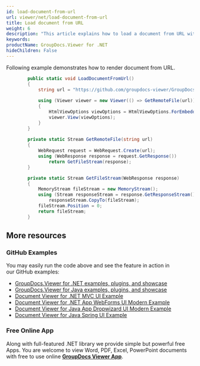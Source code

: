 ```yaml
---
id: load-document-from-url
url: viewer/net/load-document-from-url
title: Load document from URL
weight: 6
description: "This article explains how to load a document from URL with GroupDocs.Viewer within your .NET applications."
keywords: 
productName: GroupDocs.Viewer for .NET
hideChildren: False
---
```

Following example demonstrates how to render document from URL.

```csharp
 		public static void LoadDocumentFromUrl()
        {
            string url = "https://github.com/groupdocs-viewer/GroupDocs.Viewer-for-.NET/blob/master/Examples/Resources/SampleFiles/sample.docx?raw=true";
            
			using (Viewer viewer = new Viewer(() => GetRemoteFile(url)))
            {
                HtmlViewOptions viewOptions = HtmlViewOptions.ForEmbeddedResources();                
                viewer.View(viewOptions);
            }
        }
                
        private static Stream GetRemoteFile(string url)
        {
            WebRequest request = WebRequest.Create(url);
            using (WebResponse response = request.GetResponse())
                return GetFileStream(response);
        }

        private static Stream GetFileStream(WebResponse response)
        {
            MemoryStream fileStream = new MemoryStream();
            using (Stream responseStream = response.GetResponseStream())
                responseStream.CopyTo(fileStream);
            fileStream.Position = 0;
            return fileStream;
        }
```

## More resources
### GitHub Examples
You may easily run the code above and see the feature in action in our GitHub examples:
*   [GroupDocs.Viewer for .NET examples, plugins, and showcase](https://github.com/groupdocs-viewer/GroupDocs.Viewer-for-.NET)    
*   [GroupDocs.Viewer for Java examples, plugins, and showcase](https://github.com/groupdocs-viewer/GroupDocs.Viewer-for-Java)    
*   [Document Viewer for .NET MVC UI Example](https://github.com/groupdocs-viewer/GroupDocs.Viewer-for-.NET-MVC)     
*   [Document Viewer for .NET App WebForms UI Modern Example](https://github.com/groupdocs-viewer/GroupDocs.Viewer-for-.NET-WebForms)    
*   [Document Viewer for Java App Dropwizard UI Modern Example](https://github.com/groupdocs-viewer/GroupDocs.Viewer-for-Java-Dropwizard)    
*   [Document Viewer for Java Spring UI Example](https://github.com/groupdocs-viewer/GroupDocs.Viewer-for-Java-Spring)

### Free Online App
Along with full-featured .NET library we provide simple but powerful free Apps.
You are welcome to view Word, PDF, Excel, PowerPoint documents with free to use online **[GroupDocs Viewer App](https://products.groupdocs.app/viewer)**.